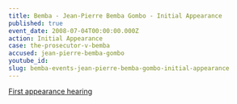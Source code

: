 ```yaml
---
title: Bemba - Jean-Pierre Bemba Gombo - Initial Appearance
published: true
event_date: 2008-07-04T00:00:00.000Z
action: Initial Appearance
case: the-prosecutor-v-bemba
accused: jean-pierre-bemba-gombo
youtube_id:
slug: bemba-events-jean-pierre-bemba-gombo-initial-appearance
---
```



[First appearance hearing](https://youtu.be/YQYWyMWbiDk)